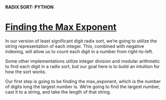 #### RADIX SORT: PYTHON

# [Finding the Max Exponent](https://www.codecademy.com/courses/sorting-algorithms/lessons/radix-sort-python/exercises/finding-max-exponent)

In our version of least significant digit radix sort, we’re going to utilize the string representation of each integer. This, combined with negative indexing, will allow us to count each digit in a number from right-to-left.

Some other implementations utilize integer division and modular arithmetic to find each digit in a radix sort, but our goal here is to build an intuition for how the sort works.

Our first step is going to be finding the max_exponent, which is the number of digits long the largest number is. We’re going to find the largest number, cast it to a string, and take the length of that string.
